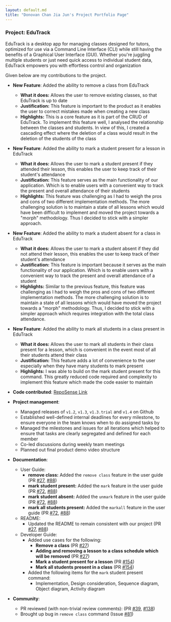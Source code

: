 ```yaml
---
layout: default.md
title: "Donovan Chan Jia Jun's Project Portfolio Page"
---
```


### Project: EduTrack

EduTrack is a desktop app for managing classes designed for tutors, optimized for use via a Command Line Interface (CLI) while still having the benefits of a Graphical User Interface (GUI).
Whether you're juggling multiple students or just need quick access to individual student data, EduTrack empowers you with effortless control and organization

Given below are my contributions to the project.

* **New Feature**: Added the ability to remove a class from EduTrack
  * **What it does:** Allows the user to remove existing classes, so that EduTrack is up to date
  * **Justification:** This feature is important to the product as it enables the user to correct mistakes made when creating a new class
  * **Highlights:** This is a core feature as it is part of the CRUD of EduTrack. To implement this feature well, I analysed the relationship between the classes and students. In view of this, I created a cascading effect where the deletion of a class would result in the deletion of the students of the class

* **New Feature**: Added the ability to mark a student present for a lesson in EduTrack
  * **What it does:** Allows the user to mark a student present if they attended their lesson, this enables the user to keep track of their student's attendance
  * **Justification:** This feature serves as the main functionality of our application. Which is to enable users with a convenient way to track the present and overall attendance of their students
  * **Highlights:** This feature was challenging as I had to weigh the pros and cons of two different implementation methods. The more challenging solution is to maintain a state of all lessons which would have been difficult to implement and moved the project towards a "morph" methodology. Thus I decided to stick with a simpler approach.

* **New Feature**: Added the ability to mark a student absent for a class in EduTrack
  * **What it does:** Allows the user to mark a student absent if they did not attend their lesson, this enables the user to keep track of their student's attendance
  * **Justification:** This feature is important because it serves as the main functionality of our application. Which is to enable users with a convenient way to track the present and overall attendance of a student
  * **Highlights:** Similar to the previous feature, this feature was challenging as I had to weigh the pros and cons of two different implementation methods. The more challenging solution is to maintain a state of all lessons which would have moved the project towards a "morph" methodology. Thus, I decided to stick with a simpler approach which requires integration with the total class attendance.

* **New Feature**: Added the ability to mark all students in a class present in EduTrack
  * **What it does:** Allows the user to mark all students in their class present for a lesson, which is convenient in the event most of all their students attend their class
  * **Justification:** This feature adds a lot of convenience to the user especially when they have many students to mark present
  * **Highlights:** I was able to build on the mark student present for this command. This greatly reduced code required and complexity to implement this feature which made the code easier to maintain

* **Code contributed**: [RepoSense Link](https://nus-cs2103-ay2324s1.github.io/tp-dashboard/?search=donovanjj&breakdown=true)

* **Project management**:
  * Managed releases of `v1.2`, `v1.3`, `v1.3.trial` and `v1.4` on Github
  * Established well-defined internal deadlines for every milestone, to ensure everyone in the team knows when to do assigned tasks by
  * Managed the milestones and issues for all iterations which helped to ensure that tasks are clearly segregated and defined for each member
  * Co-led discussions during weekly team meetings
  * Planned out final product demo video structure

* **Documentation**:
  * User Guide:
    * **remove class:** Added the `remove class` feature in the user guide (PR [#27](https://github.com/AY2324S1-CS2103T-T15-3/tp/pull/27), [#88](https://github.com/AY2324S1-CS2103T-T15-3/tp/pull/88))
    * **mark student present:** Added the `mark` feature in the user guide (PR [#72](https://github.com/AY2324S1-CS2103T-T15-3/tp/pull/72), [#88](https://github.com/AY2324S1-CS2103T-T15-3/tp/pull/88))
    * **mark student absent:** Added the `unmark` feature in the user guide (PR [#72](https://github.com/AY2324S1-CS2103T-T15-3/tp/pull/72), [#88](https://github.com/AY2324S1-CS2103T-T15-3/tp/pull/88))
    * **mark all students present:** Added the `markall` feature in the user guide (PR [#72](https://github.com/AY2324S1-CS2103T-T15-3/tp/pull/72), [#88](https://github.com/AY2324S1-CS2103T-T15-3/tp/pull/88))
  * README:
    * Updated the README to remain consistent with our project (PR [#27](https://github.com/AY2324S1-CS2103T-T15-3/tp/pull/2), [#88](https://github.com/AY2324S1-CS2103T-T15-3/tp/pull/88))
  * Developer Guide:
    * Added use cases for the following:
      * **Remove a class** (PR [#27](https://github.com/AY2324S1-CS2103T-T15-3/tp/pull/27))
      * **Adding and removing a lesson to a class schedule which will be removed** (PR [#27](https://github.com/AY2324S1-CS2103T-T15-3/tp/pull/27))
      * **Mark a student present for a lesson** (PR [#154](https://github.com/AY2324S1-CS2103T-T15-3/tp/pull/154/files))
      * **Mark all students present in a class** (PR [#154](https://github.com/AY2324S1-CS2103T-T15-3/tp/pull/154/files))
    * Added the following items for the `mark` student present command:
      * Implementation, Design consideration, Sequence diagram, Object diagram, Activity diagram

* **Community**:
  * PR reviewed (with non-trivial review comments): (PR [#39](https://github.com/AY2324S1-CS2103T-T15-3/tp/pull/39), [#138](https://github.com/AY2324S1-CS2103T-T15-3/tp/pull/138))
  * Brought up bug in `remove class` command (Issue [#81](https://github.com/AY2324S1-CS2103T-T15-3/tp/issues/81))
